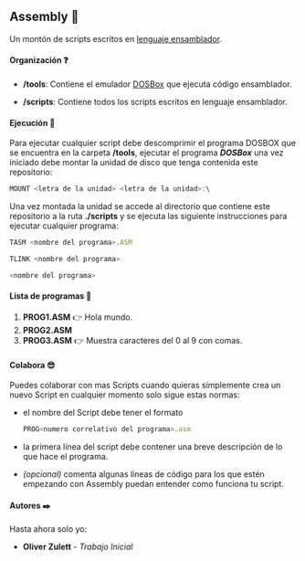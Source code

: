 ## Assembly :vhs:

Un montón de scripts escritos en [lenguaje ensamblador](https://es.wikipedia.org/wiki/Lenguaje_ensamblador).



#### Organización :question:

* __/tools__: Contiene el emulador [DOSBox](https://www.dosbox.com/) que ejecuta código ensamblador.

* __/scripts__: Contiene todos los scripts escritos en lenguaje ensamblador.



#### Ejecución :punch:

Para ejecutar cualquier script debe descomprimir el programa DOSBOX que se encuentra en la carpeta __/tools__, ejecutar el programa ___DOSBox___ una vez iniciado debe montar la unidad de disco que tenga contenida este repositorio:

``` javascript
MOUNT <letra de la unidad> <letra de la unidad>:\
```

Una vez montada la unidad se accede al directorio que contiene este repositorio a la ruta __./scripts__ y se ejecuta las siguiente instrucciones para ejecutar cualquier programa:

``` javascript
TASM <nombre del programa>.ASM

TLINK <nombre del programa>

<nombre del programa>
```



#### Lista de programas :floppy_disk: 

1. __PROG1.ASM__ :point_right: Hola mundo.
2. __PROG2.ASM__
3. __PROG3.ASM__ :point_right: Muestra caracteres del 0 al 9 con comas.



#### Colabora :sunglasses:

Puedes colaborar con mas Scripts cuando quieras simplemente crea un nuevo Script en cualquier momento solo sigue estas normas:

* el nombre del Script debe tener el formato
	```javascript
	PROG<numero correlativo del programa>.asm
	```
	
* la primera línea del script debe contener una breve descripción de lo que hace el programa.

* _(opcional)_ comenta algunas líneas de código para los que estén empezando con Assembly puedan entender como funciona tu script.



#### Autores ✒️

Hasta ahora solo yo:

- **Oliver Zulett** - *Trabajo Inicial*
